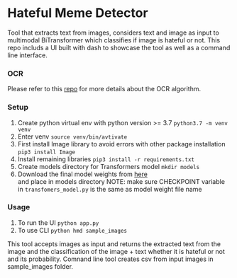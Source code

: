 # Hateful Meme Detector

Tool that extracts text from images, considers text and image as input to multimodal BiTransformer which classifies if image is hateful or not. This repo includs a UI built with dash to showcase the tool as well as a command line interface.

### OCR

Please refer to this [repo](https://github.com/RishabhGhora/OCR) for more details about the OCR algorithm.

### Setup

1. Create python virtual env with python version >= 3.7 `python3.7 -m venv venv`
2. Enter venv `source venv/bin/avtivate`
3. First install Image library to avoid errors with other package installation `pip3 install Image`
4. Install remaining libraries `pip3 install -r requirements.txt`
5. Create models directory for Transformers model `mkdir models`
6. Download the final model weights from [here](https://drive.google.com/drive/folders/1Q7845UwHYhQztt_FUXlgRbuiTrVTV9No?usp=sharing)<br /> and place in models directory
   NOTE: make sure CHECKPOINT variable in `transfomers_model.py` is the same as model weight file name

### Usage

1. To run the UI `python app.py`
2. To use CLI `python hmd sample_images`

This tool accepts images as input and returns the extracted text from the image and the classification of the image + text whether it is hateful or not and its probability. Comnand line tool creates csv from input images in sample_images folder.
